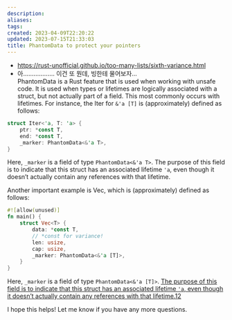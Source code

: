 ```yaml
---
description:
aliases: 
tags: 
created: 2023-04-09T22:20:22
updated: 2023-07-15T21:33:03
title: PhantomData to protect your pointers
---
```

- https://rust-unofficial.github.io/too-many-lists/sixth-variance.html
- 아.................. 이건 또 뭔데, 빙한테 물어보자...  
PhantomData is a Rust feature that is used when working with unsafe code. It is used when types or lifetimes are logically associated with a struct, but not actually part of a field. This most commonly occurs with lifetimes. For instance, the Iter for `&'a [T]` is (approximately) defined as follows:

```rust
struct Iter<'a, T: 'a> {
    ptr: *const T,
    end: *const T,
    _marker: PhantomData<&'a T>,
}
```

Here, `_marker` is a field of type `PhantomData<&'a T>`. The purpose of this field is to indicate that this struct has an associated lifetime `'a`, even though it doesn’t actually contain any references with that lifetime.

Another important example is Vec, which is (approximately) defined as follows:

```rust
#![allow(unused)]
fn main() {
    struct Vec<T> {
        data: *const T,
        // *const for variance!
        len: usize,
        cap: usize,
        _marker: PhantomData<&'a [T]>,
    }
}
```

Here, `_marker` is a field of type `PhantomData<&'a [T]>`. [The purpose of this field is to indicate that this struct has an associated lifetime `'a`, even though it doesn’t actually contain any references with that lifetime.](https://doc.rust-lang.org/nomicon/phantom-data.html)[1](https://doc.rust-lang.org/nomicon/phantom-data.html)[2](https://doc.rust-lang.org/beta/core/marker/struct.PhantomData.html)

I hope this helps! Let me know if you have any more questions.
